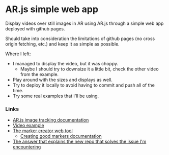 # AR.js simple web app

Display videos over still images in AR using AR.js through a simple web app deployed with github pages. 

Should take into consideration the limitations of github pages (no cross origin fetching, etc.) and keep it as simple as possible.

Where I left:

- I managed to display the video, but it was choppy.
    - Maybe I should try to downsize it a little bit, check the other video from the example.
- Play around with the sizes and displays as well.
- Try to deploy it locally to avoid having to commit and push all of the time.
- Try some real examples that I'll be using.

### Links

- [AR.js image tracking documentation](https://ar-js-org.github.io/AR.js-Docs/image-tracking/)
- [Video example](https://github.com/AR-js-org/AR.js/blob/master/aframe/examples/image-tracking/nft-video/index.html)
- [The marker creator web tool](https://carnaux.github.io/NFT-Marker-Creator/#/)
    - [Creating good markers documentation](https://github.com/Carnaux/NFT-Marker-Creator/wiki/Creating-good-markers)
- [The answer that explains the new repo that solves the issue I'm encountering](https://stackoverflow.com/a/69522724)

